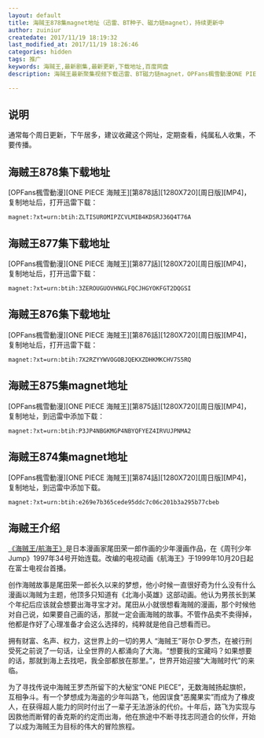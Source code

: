 ```yaml
---
layout: default
title: 海贼王878集magnet地址（迅雷、BT种子、磁力链magnet），持续更新中
author: zuiniur
createdate: 2017/11/19 18:19:32
last_modified_at: 2017/11/19 18:26:46
categories: hidden
tags: 推广
keywords: 海贼王,最新剧集,最新更新,下载地址,百度网盘
description: 海贼王最新聚集视频下载迅雷、BT磁力链magnet，OPFans楓雪動漫ONE PIECE 海賊王第874話1280X720周日版.MP4

---
```


## 说明

通常每个周日更新，下午居多，建议收藏这个网址，定期查看，纯属私人收集，不要传播。

## 海贼王878集下载地址

[OPFans楓雪動漫][ONE PIECE 海賊王][第878話][1280X720][周日版][MP4]，复制地址后，打开迅雷下载：

	magnet:?xt=urn:btih:ZLTISUROMIPZCVLMIB4KDSRJ36Q4T76A

## 海贼王877集下载地址

[OPFans楓雪動漫][ONE PIECE 海賊王][第877話][1280X720][周日版][MP4]，复制地址后，打开迅雷下载：

	magnet:?xt=urn:btih:3ZEROUGUOVHNGLFQCJHGYOKFGT2DQGSI

## 海贼王876集下载地址

[OPFans楓雪動漫][ONE PIECE 海賊王][第876話][1280X720][周日版][MP4]，复制地址后，打开迅雷下载：

	magnet:?xt=urn:btih:7X2RZYYWVOGOBJQEKXZDHKMKCHV7S5RQ

## 海贼王875集magnet地址

[OPFans楓雪動漫][ONE PIECE 海賊王][第875話][1280X720][周日版][MP4]，复制地址，到迅雷中添加下载：

	magnet:?xt=urn:btih:P3JP4NBGKMGP4NBYQFYEZ4IRVUJPNMA2

## 海贼王874集magnet地址

[OPFans楓雪動漫][ONE PIECE 海賊王][第874話][1280X720][周日版][MP4]，复制地址，到迅雷中添加下载。

	magnet:?xt=urn:btih:e269e7b365cede95ddc7c06c201b3a295b77cbeb

## 海贼王介绍

[《海贼王/航海王》](https://baike.baidu.com/item/%E8%88%AA%E6%B5%B7%E7%8E%8B/75861?fromtitle=%E6%B5%B7%E8%B4%BC%E7%8E%8B&fromid=8904&fr=aladdin)是日本漫画家尾田荣一郎作画的少年漫画作品，在《周刊少年Jump》1997年34号开始连载。改编的电视动画《航海王》于1999年10月20日起在富士电视台首播。

创作海贼故事是尾田荣一郎长久以来的梦想，他小时候一直很好奇为什么没有什么漫画以海贼为主题，他顶多只知道有《北海小英雄》这部动画。他认为男孩长到某个年纪后应该就会想要出海寻宝才对。尾田从小就很想看海贼的漫画，那个时候他对自己说，如果要自己画的话，那就一定会画海贼的故事。不管作品卖不卖得掉，他都是作好了心理准备才会这么选择的，纯粹就是他自己想看而已。

拥有财富、名声、权力，这世界上的一切的男人 “海贼王”哥尔·D·罗杰，在被行刑受死之前说了一句话，让全世界的人都涌向了大海。“想要我的宝藏吗？如果想要的话，那就到海上去找吧，我全部都放在那里。”，世界开始迎接“大海贼时代”的来临。

为了寻找传说中海贼王罗杰所留下的大秘宝“ONE PIECE”，无数海贼扬起旗帜，互相争斗。有一个梦想成为海盗的少年叫路飞，他因误食“恶魔果实”而成为了橡皮人，在获得超人能力的同时付出了一辈子无法游泳的代价。十年后，路飞为实现与因救他而断臂的香克斯的约定而出海，他在旅途中不断寻找志同道合的伙伴，开始了以成为海贼王为目标的伟大的冒险旅程。
